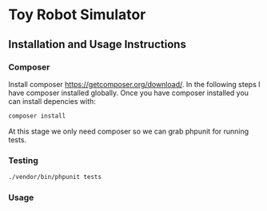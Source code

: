 Toy Robot Simulator
===================

Installation and Usage Instructions
-----------

### Composer

Install composer https://getcomposer.org/download/. In the following steps I have composer installed globally. Once you have composer installed you can install depencies with:

``` bash
composer install
```

At this stage we only need composer so we can grab phpunit for running tests.

### Testing


``` bash
./vendor/bin/phpunit tests
```

### Usage

